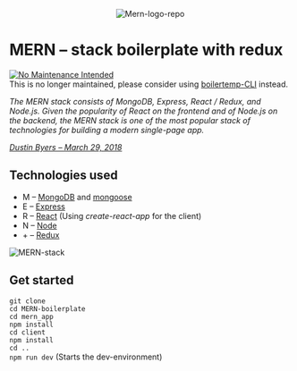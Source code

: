 <p align="center"> 
  <img src="https://i.ibb.co/T1B2pf5/Mern-logo-repo.png" alt="Mern-logo-repo">
</p>

# MERN – stack boilerplate with redux
[![No Maintenance Intended](http://unmaintained.tech/badge.svg)](http://unmaintained.tech/) 
</br> This is no longer maintained, please consider using [boilertemp-CLI](https://github.com/JesperBry/boilertemp-CLI) instead.

*The MERN stack consists of MongoDB, Express, React / Redux, and Node.js. Given the popularity of React on the frontend and of Node.js on the backend, the MERN stack is one of the most popular stack of technologies for building a modern single-page app.*

*[Dustin Byers – March 29, 2018](https://alligator.io/react/mern-stack-intro/)*

## Technologies used
- M – [MongoDB](https://www.mongodb.com/) and [mongoose](https://mongoosejs.com/)
- E – [Express](https://expressjs.com/)
- R – [React](https://reactjs.org/) (Using *create-react-app* for the client)
- N – [Node](https://nodejs.org/en/)
- &plus; – [Redux](https://redux.js.org/)

<p> 
  <img src="https://preview.ibb.co/iZQCC0/MERN-stack.png" alt="MERN-stack" border="0" />
</p>

## Get started
```git clone``` <br />
```cd MERN-boilerplate``` <br />
```cd mern_app``` <br />
```npm install``` <br />
```cd client``` <br />
```npm install``` <br />
```cd ..``` <br />
```npm run dev``` (Starts the dev-environment)
